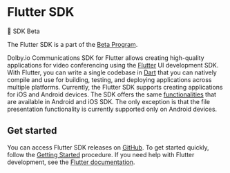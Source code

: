 # Flutter SDK

🚀 SDK Beta

The Flutter SDK is a part of the [Beta Program](https://docs.dolby.io/communications-apis/docs/overview-beta-programs).

Dolby.io Communications SDK for Flutter allows creating high-quality applications for video conferencing using the [Flutter](https://flutter.dev/) UI development SDK. With Flutter, you can write a single codebase in [Dart](https://dart.dev/) that you can natively compile and use for building, testing, and deploying applications across multiple platforms. Currently, the Flutter SDK supports creating applications for iOS and Android devices. The SDK offers the same [functionalities](https://docs.dolby.io/communications-apis/docs/overview-introduction) that are available in Android and iOS SDK. The only exception is that the file presentation functionality is currently supported only on Android devices.

## Get started

You can access Flutter SDK releases on [GitHub](https://github.com/DolbyIO/comms-sdk-flutter/releases). To get started quickly, follow the [Getting Started](https://docs.dolby.io/communications-apis/docs/getting-started-with-flutter) procedure. If you need help with Flutter development, see the [Flutter documentation](https://flutter.dev/docs).